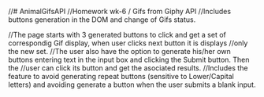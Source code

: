 //# AnimalGifsAPI
//Homework wk-6 / Gifs from Giphy API 
//Includes buttons generation in the DOM and change of Gifs status.

//The page starts with 3 generated buttons to click and get a set of correspondig Gif display, when user clicks next button it is displays //only the new set. 
//The user also have the option to generate his/her own buttons entering text in the input box and clicking the Submit button. Then the //user can click its button and get the asociated results.
//Includes the feature to avoid generating repeat buttons (sensitive to Lower/Capital letters) and avoiding generate a button when the user submits a blank input.
